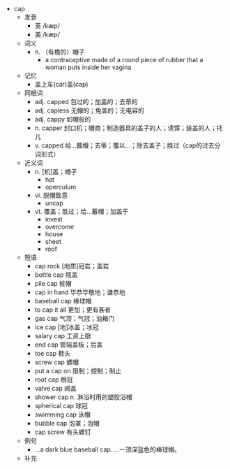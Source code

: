 - cap
  - 发音
    - 英 /kæp/
    - 美 /kæp/
  - 词义
    - n. （有檐的）帽子
      - a  contraceptive  made of a round piece of rubber that a woman puts inside her  vagina 
  - 记忆
    - 盖上车(car)盖(cap)
  - 同根词
    - adj. capped 包过的；加盖的；去蒂的
    - adj. capless 无帽的；免盖的；无电容的
    - adj. cappy 如帽般的
    - n. capper 封口机；帽商；制造器具的盖子的人；诱饵；装盖的人；托儿
    - v. capped 给…戴帽；去蒂；覆以…；除去盖子；胜过（cap的过去分词形式）
  - 近义词
    - n. [机]盖；帽子
      - hat
      - operculum
    - vi. 脱帽致意
      - uncap
    - vt. 覆盖；胜过；给…戴帽；加盖于
      - invest
      - overcome
      - house
      - sheet
      - roof
  - 短语
    - cap rock [地质]冠岩；盖岩
    - bottle cap 瓶盖
    - pile cap 桩帽
    - cap in hand 毕恭毕敬地；谦恭地
    - baseball cap 棒球帽
    - to cap it all 更加；更有甚者
    - gas cap 气顶；气冠；油箱门
    - ice cap [地]冰盖；冰冠
    - salary cap 工资上限
    - end cap 管端盖板；后盖
    - toe cap 鞋头
    - screw cap 螺帽
    - put a cap on 限制；控制；制止
    - root cap 根冠
    - valve cap 阀盖
    - shower cap n. 淋浴时用的塑胶浴帽
    - spherical cap 球冠
    - swimming cap 泳帽
    - bubble cap 泡罩；泡帽
    - cap screw 有头螺钉
  - 例句
    - ...a dark blue baseball cap. …一顶深蓝色的棒球帽。
  - 补充